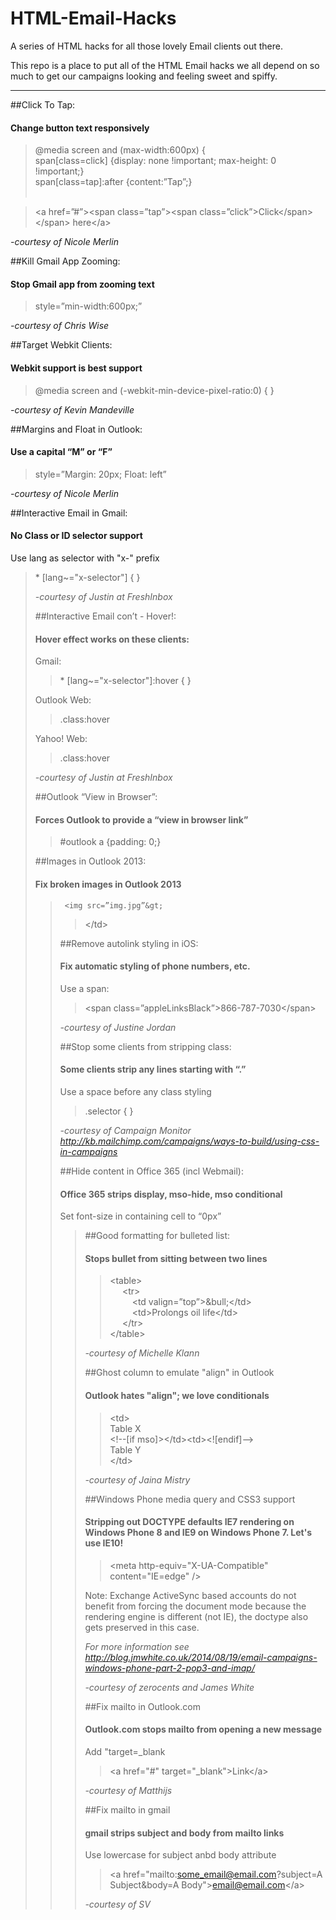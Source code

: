  HTML-Email-Hacks
================

A series of HTML hacks for all those lovely Email clients out there.

This repo is a place to put all of the HTML Email hacks we all depend on so much to get our campaigns looking and feeling sweet and spiffy. 

---

##Click To Tap:
####   Change button text responsively
	
>@media screen and (max-width:600px) {<br>
>span[class=click] {display: none !important; max-height: 0 !important;}<br>
>span[class=tap]:after {content:”Tap”;}<br><br>

><a href=”#”&gt;<span class=”tap”&gt;<span class=”click”&gt;Click</span&gt;</span&gt; here</a&gt;

<em>-courtesy of Nicole Merlin</em>
  
##Kill Gmail App Zooming:
####	  Stop Gmail app from zooming text
	  
>style=”min-width:600px;”

<em>-courtesy of Chris Wise</em>
	 
##Target Webkit Clients:
####	  Webkit support is best support
	  
>@media screen and (-webkit-min-device-pixel-ratio:0) { }

<em>-courtesy of Kevin Mandeville</em>
  
##Margins and Float in Outlook:
####	  Use a capital “M” or “F”
	  
>style=”Margin: 20px; Float: left”

<em>-courtesy of Nicole Merlin</em>

##Interactive Email in Gmail:
####	No Class or ID selector support

Use lang as selector with "x-" prefix<br>
>\* [lang~="x-selector"] { }<br>
><div lang="x-selector"&gt;

<em>-courtesy of Justin at FreshInbox</em>

##Interactive Email con’t - Hover!:
####   Hover effect works on these clients:

Gmail: 
>\* [lang~="x-selector"]:hover { }

Outlook Web: 
>.class:hover

Yahoo! Web: 
>.class:hover

<em>-courtesy of Justin at FreshInbox</em>

##Outlook “View in Browser”:
#### 	Forces Outlook to provide a “view in browser link”

>\#outlook a {padding: 0;}

##Images in Outlook 2013:
#### 	Fix broken images in Outlook 2013

><td style=”line-height: 13px;”&gt;
	 <img src=”img.jpg”&gt;
></td&gt;

##Remove autolink styling in iOS:
#### 	Fix automatic styling of phone numbers, etc.

Use a span:
><span class=”appleLinksBlack”&gt;866-787-7030</span&gt;

<em>-courtesy of Justine Jordan</em>

##Stop some clients from stripping class:
#### 	Some clients strip any lines starting with “.”

Use a space before any class styling
> .selector { }

<em>-courtesy of Campaign Monitor http://kb.mailchimp.com/campaigns/ways-to-build/using-css-in-campaigns</em>

##Hide content in Office 365 (incl Webmail):
#### 	Office 365 strips display, mso-hide, mso conditional

Set font-size in containing cell to “0px”<br>
><td style=”font-size: 0px; display: none;&gt;

##Good formatting for bulleted list:
#### 	Stops bullet from sitting between two lines

><table&gt;  
>&nbsp;&nbsp;&nbsp;&nbsp;  <tr&gt;  
>&nbsp;&nbsp;&nbsp;&nbsp;&nbsp;&nbsp;&nbsp;&nbsp;      <td valign=”top”&gt;&amp;bull;</td&gt;  
>&nbsp;&nbsp;&nbsp;&nbsp;&nbsp;&nbsp;&nbsp;&nbsp;      <td&gt;Prolongs oil life</td&gt;  
>&nbsp;&nbsp;&nbsp;&nbsp;  </tr&gt;  
></table&gt;

<em>-courtesy of Michelle Klann</em>

##Ghost column to emulate "align" in Outlook
####	Outlook hates "align"; we love conditionals

><td&gt;  
>Table X  
><\!--[if mso]&gt;</td&gt;<td&gt;<![endif]--&gt;  
>Table Y  
></td&gt;  

<em>-courtesy of Jaina Mistry</em>

##Windows Phone media query and CSS3 support
####	Stripping out DOCTYPE defaults IE7 rendering on Windows Phone 8 and IE9 on Windows Phone 7. Let's use IE10!

><meta http-equiv="X-UA-Compatible" content="IE=edge" /&gt;

Note: Exchange ActiveSync based accounts do not benefit from forcing the document mode because the rendering engine is different (not IE), the doctype also gets preserved in this case.

<em> For more information see http://blog.jmwhite.co.uk/2014/08/19/email-campaigns-windows-phone-part-2-pop3-and-imap/</em>

<em>-courtesy of zerocents and James White</em>

##Fix mailto in Outlook.com
####	Outlook.com stops mailto from opening a new message

Add "target=_blank

><a href="#" target="_blank"&gt;Link</a&gt;

<em>-courtesy of Matthijs</em>

##Fix mailto in gmail
####	gmail strips subject and body from mailto links

Use lowercase for subject anbd body attribute

><a href="mailto:some_email@email.com?subject=A Subject&body=A Body"&gt;email@email.com</a&gt;

<em>-courtesy of SV</em>
